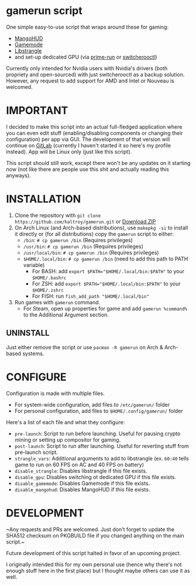 # gamerun script

One simple easy-to-use script that wraps around these for gaming:
 - [MangoHUD](https://github.com/flightlessmango/MangoHud)
 - [Gamemode](https://github.com/FeralInteractive/gamemode)
 - [Libstrangle](https://gitlab.com/torkel104/libstrangle)
 - and set-up dedicated GPU (via [prime-run](https://archlinux.org/packages/extra/any/nvidia-prime/) or [switcherooctl](https://gitlab.freedesktop.org/hadess/switcheroo-control/))
 
Currently only intended for Nvidia users with Nvidia's drivers (both propriety and open-sourced) with just switcherooctl as a backup solution. However, any request to add support for AMD and Intel or Nouveau is welcomed. 

# IMPORTANT

I decided to make this script into an actual full-fledged application where you can even edit stuff (enabling/disabling components or changing their configuration) per app via GUI. The development of that version will continue on [GitLab](https://gitlab.com/Haltroy) (currently I haven't started it so here's my profile instead). App will be Linux only (just like this script).

This script should still work, except there won't be any updates on it starting now (not like there are people use this shit and actually reading this anyways).

# INSTALLATION

1. Clone the repository with `git clone https://github.com/haltroy/gamerun.git` or [Download ZIP](https://github.com/Haltroy/gamerun/archive/refs/heads/main.zip)
2. On Arch Linux (and Arch-based distributions), use `makepkg -si` to install it directly or (for all distributions)
   copy the `gamerun` script to either:
    - `/bin`: `# cp gamerun /bin` (Requires privileges)
    - `/usr/bin`: `# cp gamerun /bin` (Requires privileges)
    - `/usr/local/bin`: `# cp gamerun /bin` (Requires privileges)
    - `$HOME/.local/bin`: `# cp gamerun /bin` (need to add this path to PATH variable)
        - For BASH: add `export $PATH="$HOME/.local/bin:$PATH"` to your `$HOME/.bashrc`
        - For ZSH: add `export $PATH="$HOME/.local/bin:$PATH"` to your `$HOME/.zshrc`
        - For FISH: run `fish_add_path "$HOME/.local/bin"`
3. Run games with `gamerun` command.
   - For Steam, open up properties for game and add `gamerun %command%` to the Additional Argument section.
   
## UNINSTALL

Just either remove the script or use `pacman -R gamerun` on Arch & Arch-based systems.

# CONFIGURE

Configuration is made with multiple files.

 - For system-wide configuration, add files to `/etc/gamerun/` folder
 - For personal configuration, add files to `$HOME/.config/gamerun/` folder
 
Here's a list of each file and what they configure:
 - `pre-launch`: Script to run before launching. Useful for pausing crypto mining or setting up compositor for gaming.
 - `post-launch`: Script to run after launching. Useful for reverting stuff from pre-launch script.
 - `strangle_vars`: Additional arguments to add to libstrangle (ex. `60:40` tells game to run on 60 FPS on AC and 40 FPS on battery)
 - `disable_strangle`: Disables libstrangle if this file exists.
 - `disable_gpu`: Disables switching ot dedicated GPU if this file exists.
 - `disable_gamemode`: Disables Gamemode if this file exists.
 - `disable_mangohud`: Disables MangoHUD if this file exists.

# DEVELOPMENT

~Any requests and PRs are welcomed. Just don't forget to update the SHA512 checksum on PKGBUILD file if you changed anything on the main script.~

Future development of this script halted in favor of an upcoming project.

I originally intended this for my own personal use (hence why there's not enough stuff here in the first place) but I thought maybe others can use it as well.
